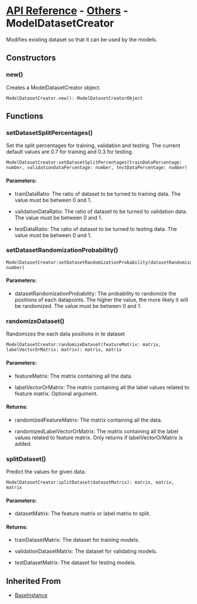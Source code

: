 # [API Reference](../../API.md) - [Others](../Others.md) - ModelDatasetCreator

Modifies existing dataset so that it can be used by the models.

## Constructors

### new()

Creates a ModelDatasetCreator object.

```
ModelDatasetCreator.new(): ModelDatasetCreatorObject
```

## Functions

### setDatasetSplitPercentages()

Set the split percentages for training, validation and testing. The current default values are 0.7 for training and 0.3 for testing.

```
ModelDatasetCreator:setDatasetSplitPercentages(trainDataPercentage: number, validationDataPercentage: number, testDataPercentage: number)
```

#### Parameters:

* trainDataRatio: The ratio of dataset to be turned to training data. The value must be between 0 and 1.

* validationDataRatio: The ratio of dataset to be turned to validation data. The value must be between 0 and 1.

* testDataRatio: The ratio of dataset to be turned to testing data. The value must be between 0 and 1.

### setDatasetRandomizationProbability()

```
ModelDatasetCreator:setDatasetRandomizationProbability(datasetRandomizationProbability: number)
```

#### Parameters:

* datasetRandomizationProbability: The probability to randomize the positions of each datapoints. The higher the value, the more likely it will be randomized. The value must be between 0 and 1. 

### randomizeDataset()

Randomizes the each data positions in te dataset 

```
ModelDatasetCreator:randomizeDataset(featureMatrix: matrix, labelVectorOrMatrix: matrix): matrix, matrix
```

#### Parameters:

* featureMatrix: The matrix containing all the data.

* labelVectorOrMatrix: The matrix containing all the label values related to feature matrix. Optional argument.

#### Returns:

* randomizedFeatureMatrix: The matrix containing all the data.

* randomizedLabelVectorOrMatrix: The matrix containing all the label values related to feature matrix. Only returns if labelVectorOrMatrix is added.

### splitDataset()

Predict the values for given data.

```
ModelDatasetCreator:splitDataset(datasetMatrix): matrix, matrix, matrix
```

#### Parameters:

* datasetMatrix: The feature matrix or label matrix to split.

#### Returns:

* trainDatasetMatrix: The dataset for training models.

* validationDatasetMatrix: The dataset for validating models.

* testDatasetMatrix: The dataset for testing models.

## Inherited From

* [BaseInstance](../Cores/BaseInstance.md)